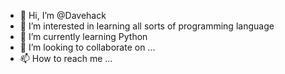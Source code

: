 - 👋 Hi, I’m @Davehack
- 👀 I’m interested in learning all sorts of programming language
- 🌱 I’m currently learning Python
- 💞️ I’m looking to collaborate on ...
- 📫 How to reach me ...

<!---
Davehack/Davehack is a ✨ special ✨ repository because its `README.md` (this file) appears on your GitHub profile.
You can click the Preview link to take a look at your changes.
--->
